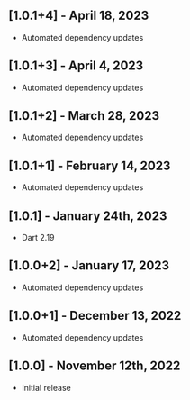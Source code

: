 ## [1.0.1+4] - April 18, 2023

* Automated dependency updates


## [1.0.1+3] - April 4, 2023

* Automated dependency updates


## [1.0.1+2] - March 28, 2023

* Automated dependency updates


## [1.0.1+1] - February 14, 2023

* Automated dependency updates


## [1.0.1] - January 24th, 2023

* Dart 2.19


## [1.0.0+2] - January 17, 2023

* Automated dependency updates


## [1.0.0+1] - December 13, 2022

* Automated dependency updates


## [1.0.0] - November 12th, 2022

* Initial release






